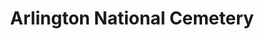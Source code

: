 ---
# This topic lives at
# https://digital.gov/topics/arlington-national-cemetery

# Topic Title
title: "Arlington National Cemetery"

# description — keep it short and clear
# summary: ""

# Weight
weight: 1

# For more information on managing topics,
# see https://github.com/GSA/digitalgov.gov/wiki/topics
---
